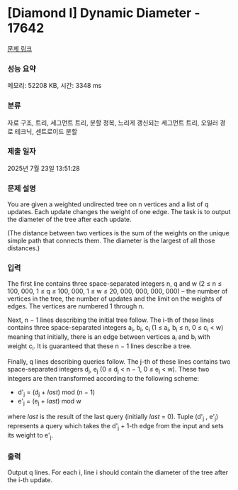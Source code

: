 # [Diamond I] Dynamic Diameter - 17642 

[문제 링크](https://www.acmicpc.net/problem/17642) 

### 성능 요약

메모리: 52208 KB, 시간: 3348 ms

### 분류

자료 구조, 트리, 세그먼트 트리, 분할 정복, 느리게 갱신되는 세그먼트 트리, 오일러 경로 테크닉, 센트로이드 분할

### 제출 일자

2025년 7월 23일 13:51:28

### 문제 설명

<p>You are given a weighted undirected tree on n vertices and a list of q updates. Each update changes the weight of one edge. The task is to output the diameter of the tree after each update.</p>

<p>(The distance between two vertices is the sum of the weights on the unique simple path that connects them. The diameter is the largest of all those distances.)</p>

### 입력 

 <p>The first line contains three space-separated integers n, q and w (2 ≤ n ≤ 100, 000, 1 ≤ q ≤ 100, 000, 1 ≤ w ≤ 20, 000, 000, 000, 000) – the number of vertices in the tree, the number of updates and the limit on the weights of edges. The vertices are numbered 1 through n.</p>

<p>Next, n − 1 lines describing the initial tree follow. The i-th of these lines contains three space-separated integers a<sub>i</sub>, b<sub>i</sub>, c<sub>i</sub> (1 ≤ a<sub>i</sub>, b<sub>i</sub> ≤ n, 0 ≤ c<sub>i</sub> < w) meaning that initially, there is an edge between vertices a<sub>i</sub> and b<sub>i</sub> with weight c<sub>i</sub>. It is guaranteed that these n − 1 lines describe a tree.</p>

<p>Finally, q lines describing queries follow. The j-th of these lines contains two space-separated integers d<sub>j</sub>, e<sub>j</sub> (0 ≤ d<sub>j</sub> < n − 1, 0 ≤ e<sub>j</sub> < w). These two integers are then transformed according to the following scheme:</p>

<ul>
	<li>d'<sub>j</sub> = (d<sub>j</sub> + <em>last</em>) mod (n − 1)</li>
	<li>e'<sub>j</sub> = (e<sub>j</sub> + <em>last</em>) mod w</li>
</ul>

<p>where <em>last</em> is the result of the last query (initially <em>last</em> = 0). Tuple (d'<sub>j</sub> , e'<sub>j</sub>) represents a query which takes the d'<sub>j</sub> + 1-th edge from the input and sets its weight to e'<sub>j</sub>.</p>

### 출력 

 <p>Output q lines. For each i, line i should contain the diameter of the tree after the i-th update.</p>


